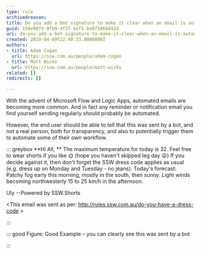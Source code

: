 ```yaml
---
type: rule
archivedreason: 
title: Do you add a Bot signature to make it clear when an email is automated?
guid: 156e9073-9fb9-4f37-baf5-be873468d42d
uri: do-you-add-a-bot-signature-to-make-it-clear-when-an-email-is-automated
created: 2019-04-09T22:40:33.0000000Z
authors:
- title: Adam Cogan
  url: https://ssw.com.au/people/adam-cogan
- title: Matt Wicks
  url: https://ssw.com.au/people/matt-wicks
related: []
redirects: []

---
```


With the advent of Microsoft Flow and Logic Apps, automated emails are becoming more common. And in fact any reminder or notification email you find yourself sending regularly should probably be automated.

However, the end user should be able to tell that this was sent by a bot, and not a real person, both for transparency, and also to potentially trigger them to automate some of their own workflow.

<!--endintro-->


::: greybox
 **Hi All,
** 
The maximum temperature for today is 32.
Feel free to wear shorts if you like 🌞 (hope you haven't skipped leg day 😜)
If you decide against it, then don't forget the SSW dress code applies as usual (e.g. dress up on Monday and Tuesday - no jeans).
Today's forecast:
Patchy fog early this morning, mostly in the south, then sunny. Light winds becoming northwesterly 15 to 25 km/h in the afternoon.

Uly
--Powered by SSW.Shorts

&lt;This email was sent as per: http://rules.ssw.com.au/do-you-have-a-dress-code &gt;

:::



::: good
Figure: Good Example – you can clearly see this was sent by a bot

:::
